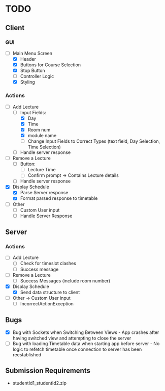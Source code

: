 # TODO
## Client
### GUI
- [ ] Main Menu Screen
    - [x] Header
    - [x] Buttons for Course Selection
    - [x] Stop Button
    - [ ] Controller Logic
    - [x] Styling
### Actions
- [ ] Add Lecture
    - [ ] Input Fields:
      - [x] Day
      - [X] Time 
      - [x] Room num
      - [x] module name
      - [ ] Change Input Fields to Correct Types (text field, Day Selection, Time Selection)
    - [ ] Handle server response
- [ ] Remove a Lecture
    - [ ] Button:
        - [ ] Lecture Time
        - [ ] Confirm prompt -> Contains Lecture details
    - [ ] Handle server response
- [X] Display Schedule
    - [X] Parse Server response
    - [X] Format parsed response to timetable
- [ ] Other 
    - [ ] Custom User input
    - [ ] Handle Server Response

## Server
### Actions
- [ ] Add Lecture
  - [ ] Check for timeslot clashes
  - [ ] Success message
- [ ] Remove a Lecture
    - [ ] Success Messages (include room number)
- [X] Display Schedule
  - [X] Send data structure to client
- [ ] Other -> Custom User input
  - [ ] IncorrectActionException

## Bugs
- [X] Bug with Sockets when Switching Between Views - App crashes after having switched view and attempting to close the server
- [ ] Bug with loading Timetable data when starting app before server - No logic to refetch timetable once connection to server has been reestablished

## Submission Requirements
- studentId1_studentId2.zip